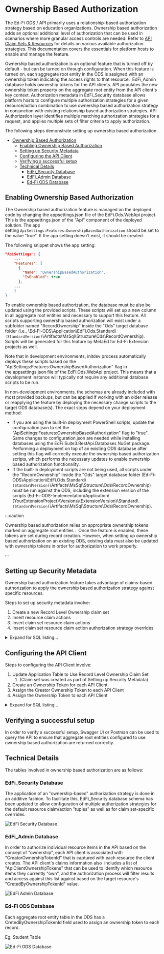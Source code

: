# Ownership Based Authorization

The Ed-Fi ODS / API primarily uses a relationship-based authorization strategy
based on education organizations. Ownership based authorization adds an optional
additional level of authorization that can be used in scenarios where more
granular access controls are needed. Refer to [API Claim Sets &
Resources](../security/api-claim-sets-resources.md)
for details on various available authorization strategies. This documentation
covers the essentials for platform hosts to enable and manage the feature.

Ownership based authorization is an optional feature that is turned off by
default - but can be turned on through configuration. When this feature is
turned on, each aggregate root entity in the ODS is assigned with an ownership
token indicating the access rights to that resource.  EdFi\_Admin database holds
ownership tokens for the API clients. API populates the new ownership token
property on the aggregate root entity from the API client's key context.
Authorization metadata in EdFi\_Security database allows platform hosts to
configure multiple authorization strategies for a given resource/action
combination to use ownership based authorization strategy in conjunction with
existing relationship based authorization strategies. API Authorization layer
identifies multiple matching authorization strategies for a request, and applies
multiple sets of filter criteria to apply authorization.

The following steps demonstrate setting up ownership based authorization:

* [Ownership Based Authorization](#ownership-based-authorization)
  * [Enabling Ownership Based Authorization](#enabling-ownership-based-authorization)
  * [Setting up Security Metadata](#setting-up-security-metadata)
  * [Configuring the API Client](#configuring-the-api-client)
  * [Verifying a successful setup](#verifying-a-successful-setup)
  * [Technical Details](#technical-details)
    * [EdFi\_Security Database](#edfi_security-database)
    * [EdFi\_Admin Database](#edfi_admin-database)
    * [Ed-Fi ODS Database](#ed-fi-ods-database)

## Enabling Ownership Based Authorization

The Ownership based authorization feature is managed on the deployed code by
changing the appsettings.json file of the EdFi.Ods.WebApi project. This is
the appsettings.json of the "Api" component of the deployed solution. The app
setting `ApiSettings:Features:OwnershipBasedAuthorization` should be set to the
value "true". If the app setting doesn't exist, it should be created.

The following snippet shows the app setting:

```json
"ApiSettings": {
    ...
    "Features": [
      {
        "Name": "OwnershipBasedAuthorization",
        "IsEnabled": true
      },
    ...
    ]
}
```

To enable ownership based authorization, the database must be also be updated
using the provided scripts. These scripts will set up a new column in all
aggregate root entities and necessary to support this feature. All scripts
supporting ownership based authorization will exist under a subfolder named
"RecordOwnership" inside the "Ods" target database folder (i.e.,
\\Ed-Fi-ODS\\Application\\EdFi.Ods.Standard\\`(StandardVersion)`\\Artifacts\\MsSql\\Structure\\Ods\\RecordOwnership).
Scripts will be generated for this feature by MetaEd for Ed-Fi Extension
projects as well.

Note that in development environments, initdev process automatically deploys
these scripts based on the "ApiSettings:Features:OwnershipBasedAuthorization"
flag in the appsettings.json file of the EdFi.Ods.WebApi project. This means
that a development instance will typically not require any additional database
scripts to be run.

In non-development environments, the schemas are already included with most
provided backups, but can be applied if working with an older release or
reapplying the feature by deploying the necessary change scripts to the target
ODS database(s). The exact steps depend on your deployment method:

* If you are using the built-in deployment PowerShell scripts, update the
    configuration.json to set the
    "ApiSettings:Features:OwnershipBasedAuthorization" flag to "true". Same
    changes to configuration.json are needed while installing databases using
    the EdFi.Suite3.RestApi.Databases NuGet package. Performing a deployment on
    top of an existing ODS database after setting this flag will correctly
    execute the ownership based authorization scripts, which performs the
    necessary updates to enable ownership based authorization functionality.
* If the built-in deployment scripts are not being used, all scripts under the
    "RecordOwnership" inside the "Ods" target database folder
    (Ed-Fi-ODS\\Application\\EdFi.Ods.Standard\\`(StandardVersion)`\\Artifacts\\MsSql\\Structure\\Ods\\RecordOwnership)
    must be run against the ODS, including the extension version of the scripts
    (Ed-Fi-ODS-Implementation\\Application\\(YourExtensionProject)\\Versions\\(ExtensionVersion)\\Standard\\`(StandardVersion)`\\Artifacts\\MsSql\\Structure\\Ods\\RecordOwnership).

:::caution

Ownership based authorization relies on appropriate ownership
tokens marked on aggregate root entities .  Once the feature is enabled, these
tokens are set during record creation. However, when setting up ownership
based authorization on an existing ODS, existing data must also be updated
with ownership tokens in order for authorization to work properly.

:::

## Setting up Security Metadata

Ownership based authorization feature takes advantage of claims-based
authorization to apply the ownership based authorization strategy against
specific resources.

Steps to set up security metadata involve:

1. Create a new Record Level Ownership claim set
2. Insert resource claim actions
3. Insert claim set resource claim actions
4. Insert claim set resource claim action authorization strategy overrides

<details>
<summary>Expand for SQL listing...</summary>

```sql
USE EdFi_Security
GO

DECLARE @ActionNames nvarchar(500)
DECLARE @ApplicationName NVARCHAR(MAX)
DECLARE @ApplicationId INT
DECLARE @AuthorizationStrategyName NVARCHAR(255)
DECLARE @AuthorizationStrategyId INT
DECLARE @ClaimName NVARCHAR(850)
DECLARE @ClaimSetName NVARCHAR(255)
DECLARE @ClaimSetId INT
DECLARE @ResourceClaimId INT

-- Set the actions to authorize
SET @ActionNames = 'read, update, delete'

-- Set the application to create the claim set for
SET @ApplicationName = 'Ed-Fi ODS API'

-- Set the authorization strategy
SET @AuthorizationStrategyName = 'OwnershipBased';

-- Set the resource claim name to authorize
SET @ClaimName = 'http://ed-fi.org/ods/identity/claims/student'

-- Set the claim set name to create
SET @ClaimSetName = 'Record Level Ownership'

SELECT @ApplicationId = ApplicationId FROM Applications WHERE ApplicationName = @ApplicationName
SELECT @AuthorizationStrategyId = AuthorizationStrategyId FROM AuthorizationStrategies WHERE AuthorizationStrategyName = @AuthorizationStrategyName
SELECT @ResourceClaimId = ResourceClaimId FROM ResourceClaims Where ClaimName = @ClaimName

-- Create a new claim set
INSERT INTO ClaimSets (ClaimSetName, Application_ApplicationId)
SELECT @ClaimSetName, @ApplicationId

SELECT @ClaimSetId = ClaimSetId FROM ClaimSets WHERE ClaimSetName = @ClaimSetName

-- Insert resource claim actions INSERT INTO ResourceClaimActions(ResourceClaimId, ActionId)
SELECT @ResourceClaimId, a.ActionID
FROM Actions a
WHERE a.ActionName IN(
    SELECT TRIM(value)
    FROM STRING_SPLIT(@actionNames, ',')
)
AND NOT EXISTS(
 SELECT 1
 FROM ResourceClaimActions rca
 WHERE rca.ResourceClaimID = @ResourceClaimId
 AND rca.ActionId = a.ActionId
)

-- Insert claim set resource claim actions
INSERT INTO ClaimSetResourceClaimActions(ClaimSetId, ResourceClaimId, ActionId)
SELECT  @ClaimSetId, rc.ResourceClaimId, a.actionId
FROM ResourceClaimActions rca
JOIN ResourceClaims rc on rc.ResourceClaimId = rca.ResourceClaimId
JOIN Actions a on a.ActionId = rca.ActionId
WHERE  rca.ResourceClaimId = @ResourceClaimId

-- Insert claim set resource claim action authorization strategy overrides
INSERT INTO ClaimSetResourceClaimActionAuthorizationStrategyOverrides(ClaimSetResourceClaimActionId, AuthorizationStrategyId)
SELECT csrca.ClaimSetResourceClaimActionId, @AuthorizationStrategyId
FROM ClaimSetResourceClaimActions csrca
WHERE csrca.ResourceClaimId = @ResourceClaimId
```

</details>

## Configuring the API Client

Steps to configuring the API Client involve:

1. Update Application Table to Use Record Level Ownership Claim Set
    1. (Claim set was created as part of Setting up Security Metadata)
2. Create an Ownership Token for each API Client
3. Assign the Creator Ownership Token to each API Client
4. Assign the Ownership Token to each API Client

<details>
<summary>Expand for SQL listing...</summary>

```sql
USE EdFi_Admin
GO

DECLARE @ClaimSetName NVARCHAR(255)
DECLARE @ApplicationName NVARCHAR(MAX)

SET @ClaimSetName = 'Ownership Based'
SET @ApplicationName = 'Default Sandbox Application Sample'

UPDATE Applications
SET ClaimSetName = @ClaimSetName
WHERE ApplicationName = @ApplicationName

INSERT INTO OwnershipTokens(Description)
SELECT client.[Name] + ' Ownership Token'
FROM Applications a
JOIN ApiClients client ON client.Application_ApplicationId = a.ApplicationId
WHERE a.ApplicationName = @ApplicationName

UPDATE ac
SET ac.CreatorOwnershipTokenId_OwnershipTokenId = ot.OwnershipTokenId
FROM OwnershipTokens ot
JOIN ApiClients ac ON ot.Description LIKE ac.[Name] + '%'
WHERE ac.CreatorOwnershipTokenId_OwnershipTokenId IS NULL

INSERT INTO ApiClientOwnershipTokens(ApiClient_ApiClientId, OwnershipToken_OwnershipTokenId)
SELECT ApiClientId, CreatorOwnershipTokenId_OwnershipTokenId
FROM Applications a
JOIN ApiClients client ON client.Application_ApplicationId = a.ApplicationId
WHERE a.ApplicationName = @ApplicationName
```

</details>

## Verifying a successful setup

In order to verify a successful setup, Swagger UI or Postman can be used to
query the API to ensure that aggregate root entities configured to use ownership
based authorization are returned correctly.

## Technical Details

The tables involved in ownership based authorization are as follows:

### EdFi\_Security Database

The application of an "ownership-based" authorization strategy is done in an
additive fashion. To facilitate this, EdFi\_Security database schema has been
updated to allow configuration of multiple authorization strategies for the
default resource claim/action "tuples" as well as for claim set-specific
overrides.

![EdFi Security Database](/img/reference/ods-api/image2022-2-3_10-42-35.png)

### EdFi\_Admin Database

In order to authorize individual resource items in the API based on the concept
of "ownership", each API client is associated with "CreatorOwnershipTokenId"
that is captured with each resource the client creates. The API client's claims
information also  includes a list of "ApiClientOwnershipTokens" that can be used
to identify which resource items they currently "own", and the authorization
process will filter results and access against this list against based on the
target resource's "CretedByOwnershipTokenId" value.

![EdFi Admin Database](/img/reference/ods-api/image2022-2-3_10-36-52.png)

### Ed-Fi ODS Database

Each aggregate root entity table in the ODS has a CretedByOwnershipTokenId field
used to assign an ownership token to each record.

Eg. Student Table

![Ed-Fi ODS Database](/img/reference/ods-api/image2022-2-3_10-37-3.png)

